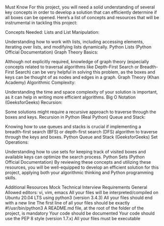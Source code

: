Must Know For this project, you will need a solid understanding of several key concepts in order to develop a solution that can efficiently determine if all boxes can be opened. Here’s a list of concepts and resources that will be instrumental in tackling this project:

Concepts Needed: Lists and List Manipulation:

Understanding how to work with lists, including accessing elements, iterating over lists, and modifying lists dynamically. Python Lists (Python Official Documentation) Graph Theory Basics:

Although not explicitly required, knowledge of graph theory (especially concepts related to traversal algorithms like Depth-First Search or Breadth-First Search) can be very helpful in solving this problem, as the boxes and keys can be thought of as nodes and edges in a graph. Graph Theory (Khan Academy) Algorithmic Complexity:

Understanding the time and space complexity of your solution is important, as it can help in writing more efficient algorithms. Big O Notation (GeeksforGeeks) Recursion:

Some solutions might require a recursive approach to traverse through the boxes and keys. Recursion in Python (Real Python) Queue and Stack:

Knowing how to use queues and stacks is crucial if implementing a breadth-first search (BFS) or depth-first search (DFS) algorithm to traverse through the keys and boxes. Python Queue and Stack (GeeksforGeeks) Set Operations:

Understanding how to use sets for keeping track of visited boxes and available keys can optimize the search process. Python Sets (Python Official Documentation) By reviewing these concepts and utilizing these resources, you will be well-equipped to develop an efficient solution for this project, applying both your algorithmic thinking and Python programming skills.

Additional Resources Mock Technical Interview Requirements General Allowed editors: vi, vim, emacs All your files will be interpreted/compiled on Ubuntu 20.04 LTS using python3 (version 3.4.3) All your files should end with a new line The first line of all your files should be exactly #!/usr/bin/python3 A README.md file, at the root of the folder of the project, is mandatory Your code should be documented Your code should use the PEP 8 style (version 1.7.x) All your files must be executable
